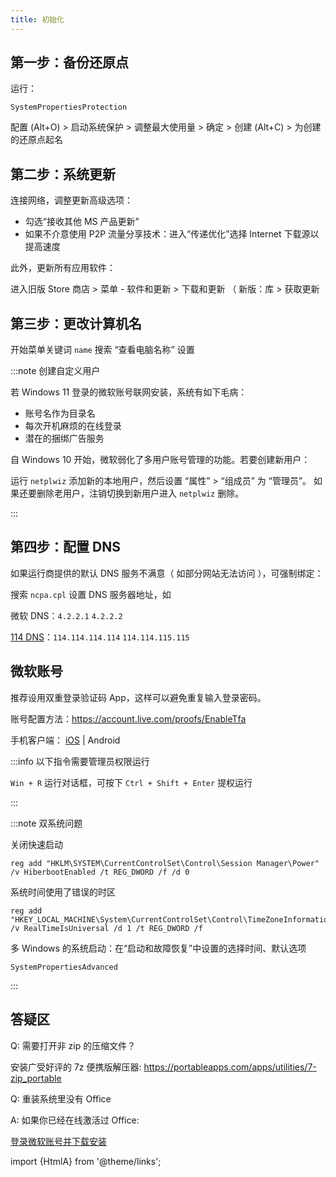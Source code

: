 ```yaml
---
title: 初始化
---
```


## 第一步：备份还原点

运行：

    SystemPropertiesProtection

配置 (Alt+O) > 启动系统保护 > 调整最大使用量 > 确定 > 创建 (Alt+C) > 为创建的还原点起名

## 第二步：系统更新

连接网络，调整<HtmlA href="ms-settings:windowsupdate-options">更新高级选项</HtmlA>：

- 勾选“接收其他 MS 产品更新”
- 如果不介意使用 P2P 流量分享技术：进入“传递优化”选择 Internet 下载源以提高速度

此外，更新所有应用软件：

进入旧版 Store 商店 > 菜单 - 软件和更新  > 下载和更新
（ 新版：库 > 获取更新

## 第三步：更改计算机名

开始菜单关键词 `name` 搜索 “查看电脑名称” 设置

:::note 创建自定义用户

若 Windows 11 登录的微软账号联网安装，系统有如下毛病：

- 账号名作为目录名
- 每次开机麻烦的在线登录
- 潜在的捆绑广告服务

自 Windows 10 开始，微软弱化了多用户账号管理的功能。若要创建新用户：

运行 `netplwiz` 添加新的本地用户，然后设置 “属性” > “组成员” 为 “管理员”。
如果还要删除老用户，注销切换到新用户进入 `netplwiz` 删除。

:::

## 第四步：配置 DNS

如果运行商提供的默认 DNS 服务不满意（ 如部分网站无法访问 ），可强制绑定：

搜索 `ncpa.cpl` 设置 DNS 服务器地址，如

微软 DNS：`4.2.2.1` `4.2.2.2`

[114 DNS](https://www.114dns.com/)：`114.114.114.114` `114.114.115.115`

## 微软账号

推荐设用双重登录验证码 App，这样可以避免重复输入登录密码。

账号配置方法：https://account.live.com/proofs/EnableTfa

手机客户端：
[iOS](https://apps.apple.com/cn/app/microsoft-authenticator/id983156458)
| Android

:::info 以下指令需要管理员权限运行

`Win + R` 运行对话框，可按下 `Ctrl + Shift + Enter` 提权运行

:::

:::note 双系统问题

关闭快速启动

    reg add "HKLM\SYSTEM\CurrentControlSet\Control\Session Manager\Power" /v HiberbootEnabled /t REG_DWORD /f /d 0

系统时间使用了错误的时区

    reg add "HKEY_LOCAL_MACHINE\System\CurrentControlSet\Control\TimeZoneInformation" /v RealTimeIsUniversal /d 1 /t REG_DWORD /f

多 Windows 的系统启动：在“启动和故障恢复”中设置的选择时间、默认选项

    SystemPropertiesAdvanced

:::

## 答疑区

Q: 需要打开非 zip 的压缩文件？

安装广受好评的 7z 便携版解压器: https://portableapps.com/apps/utilities/7-zip_portable

Q: 重装系统里没有 Office

A: 如果你已经在线激活过 Office:

<a className="button button--lg button--primary" href="https://account.microsoft.com/services#:~:text=%E5%B7%B2%E8%B4%AD%E4%B9%B0%E7%9A%84%E4%BA%A7%E5%93%81" target="_blank">登录微软账号并下载安装</a>

import {HtmlA} from '@theme/links';
